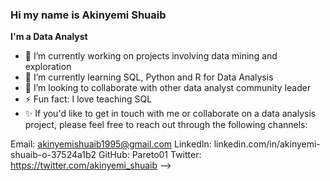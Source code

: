 ### Hi my name is Akinyemi Shuaib
**I'm a Data Analyst**
- 🔭 I’m currently working on projects involving data mining and exploration
- 🌱 I’m currently learning SQL, Python and R for Data Analysis
- 👯 I’m looking to collaborate with other data analyst community leader
- ⚡ Fun fact: I love teaching SQL
- ✨ If you'd like to get in touch with me or collaborate on a data analysis project, please feel free to reach out through the following channels:

Email: akinyemishuaib1995@gmail.com
LinkedIn: linkedin.com/in/akinyemi-shuaib-o-37524a1b2
GitHub: Pareto01
Twitter: https://twitter.com/akinyemi_shuaib
-->
